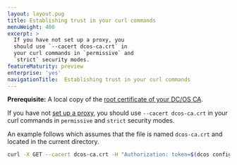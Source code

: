 ```yaml
---
layout: layout.pug
title: Establishing trust in your curl commands
menuWeight: 400
excerpt: >
  If you have not set up a proxy, you
  should use `--cacert dcos-ca.crt` in
  your curl commands in `permissive` and
  `strict` security modes.
featureMaturity: preview
enterprise: 'yes'
navigationTitle:  Establishing trust in your curl commands
---
```


**Prerequisite:** A local copy of the [root certificate of your DC/OS CA](/docs/1.8/administration/tls-ssl/get-cert/).

If you have not [set up a proxy](/docs/1.8/administration/tls-ssl/haproxy-adminrouter/), you should use `--cacert dcos-ca.crt` in your curl commands in `permissive` and `strict` security modes. 

An example follows which assumes that the file is named `dcos-ca.crt` and located in the current directory.

```bash
curl -X GET --cacert dcos-ca.crt -H "Authorization: token=$(dcos config show core.dcos_acs_token)" $(dcos config show core.dcos_url)/acs/api/v1/users
```